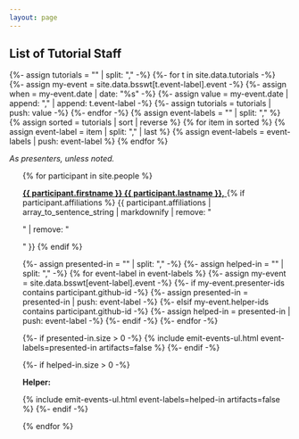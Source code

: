 ```yaml
---
layout: page
---
```

## List of Tutorial Staff
{%- assign tutorials = "" | split: "," -%}
{%- for t in site.data.tutorials -%}
  {%- assign my-event = site.data.bsswt[t.event-label].event -%}
  {%- assign when = my-event.date | date: "%s" -%}
  {%- assign value = my-event.date | append: "," | append: t.event-label -%}
  {%- assign tutorials = tutorials | push: value -%}
{%- endfor -%}
{% assign event-labels = "" | split: "," %}
{% assign sorted = tutorials | sort | reverse %}
{% for item in sorted %}
  {% assign event-label = item | split: "," | last %}
  {% assign event-labels = event-labels | push: event-label %}
{% endfor %}

*As presenters, unless noted.*

<ul style="list-style: none">
{% for participant in site.people %}
  <li style="margin-top: 1em">
    <a href="{{ site.baseurl }}{{ participant.url }}">
  	  <strong>{{ participant.firstname }} {{ participant.lastname }},</strong>
	</a>
    {% if participant.affiliations %}
      {{ participant.affiliations | array_to_sentence_string | markdownify |
          remove: "<p>" | remove: "</p>" }}
    {% endif %}
  </li> 

  {%- assign presented-in = "" | split: "," -%}
  {%- assign helped-in = "" | split: "," -%}
  {% for event-label in event-labels %}
    {%- assign my-event = site.data.bsswt[event-label].event -%}
      {%- if my-event.presenter-ids contains participant.github-id -%}
        {%- assign presented-in = presented-in | push: event-label -%}
      {%- elsif my-event.helper-ids contains participant.github-id -%}
      {%- assign helped-in = presented-in | push: event-label -%}
    {%- endif -%}
  {%- endfor -%}

  {%- if presented-in.size > 0 -%}
    {% include emit-events-ul.html event-labels=presented-in artifacts=false %}
  {%- endif -%}

  {%- if helped-in.size > 0 -%}
  <p><strong>Helper:</strong></p>
    {% include emit-events-ul.html event-labels=helped-in artifacts=false %}
  {%- endif -%}

{% endfor %}
</ul>
